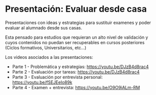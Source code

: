 # Presentación: Evaluar desde casa
Presentaciones con ideas y estrategias para sustituir examenes y poder evaluar al alumnado desde sus casas.

Esta pensado para estudios que requieran un alto nivel de validación y cuyos contenidos no puedan ser recuperables en cursos posteriores (Ciclos formativos, Universitarios, etc...)

Los videos asociados a las presentaciones:
* Parte 1 - Problemática y estrategias: https://youtu.be/DJzB4d8rac4
* Parte 2 - Evaluación por tareas: https://youtu.be/DJzB4d8rac4
* Parte 3 - Evaluación por entrevista personal: https://youtu.be/fSEJEeIo89k
* Parte 4 - Examen + entrevista: https://youtu.be/O9O9iALm-RM
